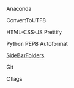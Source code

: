 Anaconda

ConvertToUTF8

HTML-CSS-JS Prettify

Python PEP8 Autoformat

[SideBarFolders](https://github.com/titoBouzout/SideBarFolders)

Git

CTags
